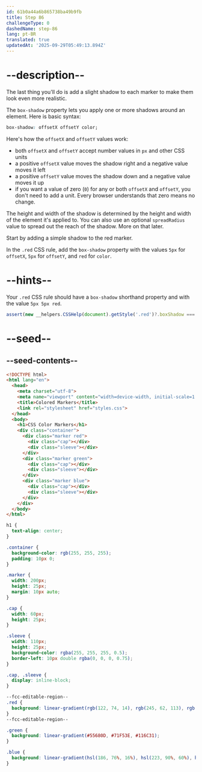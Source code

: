 ```yaml
---
id: 61b0a44a6b865738ba49b9fb
title: Step 86
challengeType: 0
dashedName: step-86
lang: pt-BR
translated: true
updatedAt: '2025-09-29T05:49:13.894Z'
---
```


# --description--

The last thing you'll do is add a slight shadow to each marker to make them look even more realistic.

The `box-shadow` property lets you apply one or more shadows around an element. Here is basic syntax:

```css
box-shadow: offsetX offsetY color;
```

Here's how the `offsetX` and `offsetY` values work:

* both `offsetX` and `offsetY` accept number values in `px` and other CSS units
* a positive `offsetX` value moves the shadow right and a negative value moves it left
* a positive `offsetY` value moves the shadow down and a negative value moves it up
* if you want a value of zero (`0`) for any or both `offsetX` and `offsetY`, you don't need to add a unit. Every browser understands that zero means no change.

The height and width of the shadow is determined by the height and width of the element it's applied to. You can also use an optional `spreadRadius` value to spread out the reach of the shadow. More on that later.

Start by adding a simple shadow to the red marker.

In the `.red` CSS rule, add the `box-shadow` property with the values `5px` for `offsetX`, `5px` for `offsetY`, and `red` for `color`.

# --hints--

Your `.red` CSS rule should have a `box-shadow` shorthand property and with the value `5px 5px red`.

```js
assert(new __helpers.CSSHelp(document).getStyle('.red')?.boxShadow === 'red 5px 5px');
```

# --seed--

## --seed-contents--

```html
<!DOCTYPE html>
<html lang="en">
  <head>
    <meta charset="utf-8">
    <meta name="viewport" content="width=device-width, initial-scale=1.0">
    <title>Colored Markers</title>
    <link rel="stylesheet" href="styles.css">
  </head>
  <body>
    <h1>CSS Color Markers</h1>
    <div class="container">
      <div class="marker red">
        <div class="cap"></div>
        <div class="sleeve"></div>
      </div>
      <div class="marker green">
        <div class="cap"></div>
        <div class="sleeve"></div>
      </div>
      <div class="marker blue">
        <div class="cap"></div>
        <div class="sleeve"></div>
      </div>
    </div>
  </body>
</html>
```

```css
h1 {
  text-align: center;
}

.container {
  background-color: rgb(255, 255, 255);
  padding: 10px 0;
}

.marker {
  width: 200px;
  height: 25px;
  margin: 10px auto;
}

.cap {
  width: 60px;
  height: 25px;
}

.sleeve {
  width: 110px;
  height: 25px;
  background-color: rgba(255, 255, 255, 0.5);
  border-left: 10px double rgba(0, 0, 0, 0.75);
}

.cap, .sleeve {
  display: inline-block;
}

--fcc-editable-region--
.red {
  background: linear-gradient(rgb(122, 74, 14), rgb(245, 62, 113), rgb(162, 27, 27));
}
--fcc-editable-region--

.green {
  background: linear-gradient(#55680D, #71F53E, #116C31);
}

.blue {
  background: linear-gradient(hsl(186, 76%, 16%), hsl(223, 90%, 60%), hsl(240, 56%, 42%));
}

```
